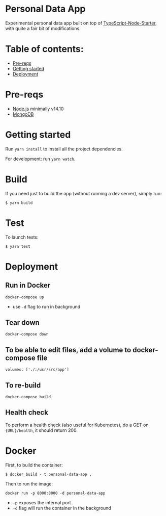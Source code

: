 # Personal Data App

Experimental personal data app built on top of [TypeScript-Node-Starter](https://github.com/microsoft/TypeScript-Node-Starter), with quite a fair bit of modifications.

# Table of contents:

- [Pre-reqs](#pre-reqs)
- [Getting started](#getting-started)
- [Deployment](#deployment)

# Pre-reqs

- [Node.js](https://nodejs.org/en/) minimally v14.10
- [MongoDB](https://docs.mongodb.com/manual/installation/)

# Getting started

Run `yarn install` to install all the project dependencies.

For development: run `yarn watch`.

# Build

If you need just to build the app (without running a dev server), simply run:

```shell
$ yarn build
```

# Test

To launch tests:

```shell
$ yarn test
```

# Deployment

## Run in Docker

```shell
docker-compose up
```
- use `-d` flag to run in background

## Tear down

```shell
docker-compose down
```

## To be able to edit files, add a volume to docker-compose file

```
volumes: ['./:/usr/src/app']
```

## To re-build

```shell
docker-compose build
```

## Health check

To perform a health check (also useful for Kubernetes), do a GET on `{URL}/health`, it should return 200.

# Docker
First, to build the container:

```shell
$ docker build - t personal-data-app .
```

Then to run the image:
```shell
docker run -p 8000:8000 -d personal-data-app
```

- `-p` exposes the internal port
- `-d` flag will run the container in the background
